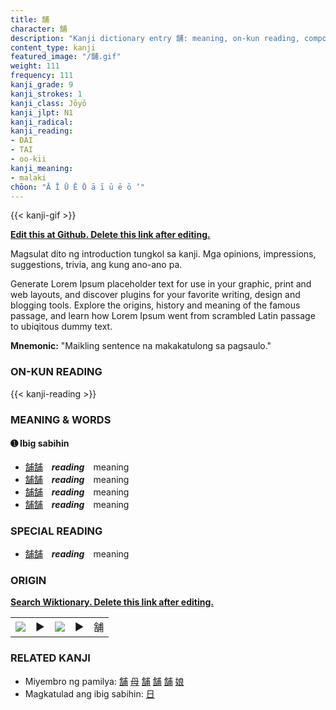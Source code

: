 ```yaml
---
title: 舗
character: 舗
description: "Kanji dictionary entry 舗: meaning, on-kun reading, compounds, origin, related kanji"
content_type: kanji
featured_image: "/舗.gif"
weight: 111
frequency: 111
kanji_grade: 9
kanji_strokes: 1
kanji_class: Jōyō
kanji_jlpt: N1
kanji_radical: 
kanji_reading: 
- DAI
- TAI
- oo-kii
kanji_meaning:
- malaki
chōon: "Ā Ī Ū Ē Ō ā ī ū ē ō ’"
---
```

[//]: # (Don't edit the line below. Kanji animated GIF code is automatically generated.)
{{< kanji-gif >}}

[//]: # (Edit below this line.)

**[Edit this at Github. Delete this link after editing.](https://github.com/tim0g/tim/tree/main/content/kanji/舗/index.md)**

Magsulat dito ng introduction tungkol sa kanji. Mga opinions, impressions, suggestions, trivia, ang kung ano-ano pa.

Generate Lorem Ipsum placeholder text for use in your graphic, print and web layouts, and discover plugins for your favorite writing, design and blogging tools. Explore the origins, history and meaning of the famous passage, and learn how Lorem Ipsum went from scrambled Latin passage to ubiqitous dummy text.
 
**Mnemonic:** "Maikling sentence na makakatulong sa pagsaulo."

### ON-KUN READING

[//]: # (Don't edit the line below. ON-KUN READING code is automatically generated.)
{{< kanji-reading >}}

### MEANING & WORDS

#### ➊ **Ibig sabihin**
  - [舗](../舗)[舗](../舗)　***reading***　meaning
  - [舗](../舗)[舗](../舗)　***reading***　meaning
  - [舗](../舗)[舗](../舗)　***reading***　meaning
  - [舗](../舗)[舗](../舗)　***reading***　meaning

### SPECIAL READING
  - [舗](../舗)[舗](../舗)　***reading***　meaning

### ORIGIN

**[Search Wiktionary. Delete this link after editing.](https://wiktionary.org/wiki/舗)**
<table class="kanji-table"><tr><td>
<img src="60px-舗-bronze.svg.png">
</td><td>▶</td><td>
<img src="60px-舗-oracle.svg.png">
</td><td>▶</td>
<td class="kanji-origin">舗</td>
</tr></table>

### RELATED KANJI
- Miyembro ng pamilya: [舗](../舗) [母](../母) [舗](../舗) [舗](../舗) [舗](../舗) [娘](../娘)
- Magkatulad ang ibig sabihin: [日](../日)

